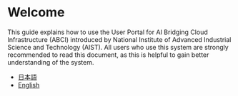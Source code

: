 # Welcome

This guide explains how to use the User Portal for AI Bridging Cloud Infrastructure (ABCI) introduced by National Institute of Advanced Industrial Science and Technology (AIST). All users who use this system are strongly recommended to read this document, as this is helpful to gain better understanding of the system.

* [日本語](https://docs.abci.ai/portal/ja/)
* [English](https://docs.abci.ai/portal/en/)

